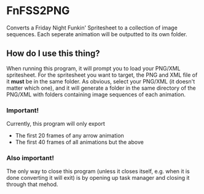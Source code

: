 # FnFSS2PNG
Converts a Friday Night Funkin' Spritesheet to a collection of image sequences. Each seperate animation will be outputted to its own folder.

## How do I use this thing?
When running this program, it will prompt you to load your PNG/XML spritesheet. For the spritesheet you want to target, the PNG and XML file of it **must** be in the same folder.
As obvious, select your PNG/XML (it doesn't matter which one), and it will generate a folder in the same directory of the PNG/XML with folders containing image sequences of each animation.

### Important!
Currently, this program will only export
- The first 20 frames of any arrow animation
- The first 40 frames of all animations but the above

### Also important!
The only way to close this program (unless it closes itself, e.g. when it is done converting it will exit) is by opening up task manager and closing it through that mehod.
